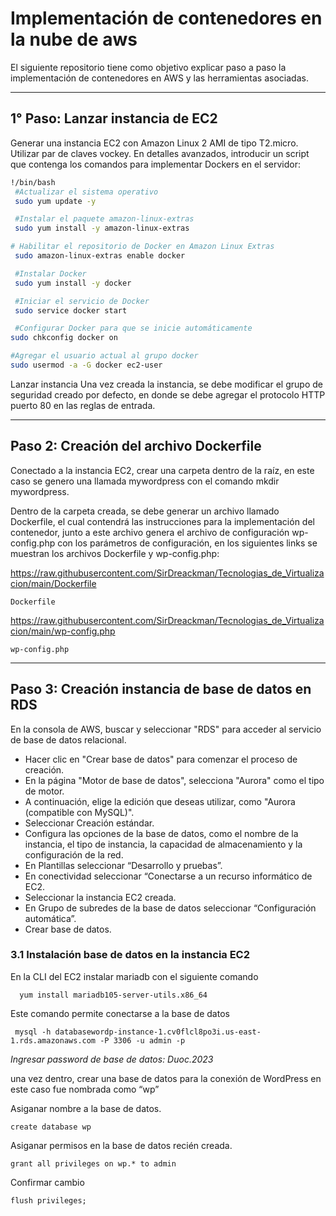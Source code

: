 # Implementación de contenedores en la nube de aws

El siguiente repositorio tiene como objetivo explicar paso a paso la implementación de contenedores en AWS y las herramientas asociadas.

------------

## 1° Paso: Lanzar instancia de EC2
Generar una instancia EC2 con Amazon Linux 2 AMI de tipo T2.micro.
Utilizar par de claves vockey.
En detalles avanzados, introducir un script que contenga los comandos para implementar Dockers en el servidor:

	
   ```bash
 !/bin/bash
    #Actualizar el sistema operativo
    sudo yum update -y

    #Instalar el paquete amazon-linux-extras
    sudo yum install -y amazon-linux-extras

   # Habilitar el repositorio de Docker en Amazon Linux Extras
    sudo amazon-linux-extras enable docker

    #Instalar Docker
    sudo yum install -y docker

    #Iniciar el servicio de Docker
    sudo service docker start

    #Configurar Docker para que se inicie automáticamente
   sudo chkconfig docker on

   #Agregar el usuario actual al grupo docker
   sudo usermod -a -G docker ec2-user
```
	
	

 Lanzar instancia
Una vez creada la instancia, se debe modificar el grupo de seguridad creado por defecto, en donde se debe agregar el protocolo HTTP puerto 80 en las reglas de entrada. 

------------


## Paso 2:   Creación del archivo Dockerfile
Conectado a la instancia EC2, crear una carpeta dentro de la raíz, en este caso se genero una llamada mywordpress con el comando mkdir mywordpress. 

Dentro de la carpeta creada, se debe generar un archivo llamado Dockerfile, el cual contendrá las instrucciones para la implementación del contenedor, junto a este archivo genera el archivo de configuración wp-config.php con los parámetros de configuración,  en los siguientes links se muestran los archivos Dockerfile y wp-config.php:

https://raw.githubusercontent.com/SirDreackman/Tecnologias_de_Virtualizacion/main/Dockerfile

	Dockerfile 

https://raw.githubusercontent.com/SirDreackman/Tecnologias_de_Virtualizacion/main/wp-config.php

	wp-config.php



------------



## Paso 3: Creación instancia de base de datos en RDS
En la consola de AWS, buscar y seleccionar "RDS" para acceder al servicio de base de datos relacional.

- Hacer clic en "Crear base de datos" para comenzar el proceso de creación.
- En la página "Motor de base de datos", selecciona "Aurora" como el tipo de motor.
- A continuación, elige la edición que deseas utilizar, como "Aurora (compatible con MySQL)".
- Seleccionar Creación estándar.
- Configura las opciones de la base de datos, como el nombre de la instancia, el tipo de instancia, la capacidad de almacenamiento y la configuración de la red.
- En Plantillas seleccionar “Desarrollo y pruebas”.
- En conectividad seleccionar “Conectarse a un recurso informático de EC2.
- Seleccionar la instancia EC2 creada.
- En Grupo de subredes de la base de datos seleccionar “Configuración automática”.
- Crear base de datos.

### 3.1 Instalación base de datos en la instancia EC2

En la CLI del EC2 instalar mariadb con el siguiente comando

      yum install mariadb105-server-utils.x86_64

Este comando permite conectarse a la base de datos

     mysql -h databasewordp-instance-1.cv0flcl8po3i.us-east-1.rds.amazonaws.com -P 3306 -u admin -p 
     
*Ingresar password de base de datos: Duoc.2023*

una vez dentro, crear una base de datos para la conexión de WordPress en este caso fue nombrada como “wp”

Asiganar nombre a la base de datos.

    create database wp 

Asiganar permisos en la base de datos recién creada.

    grant all privileges on wp.* to admin 

Confirmar cambio

    flush privileges; 

